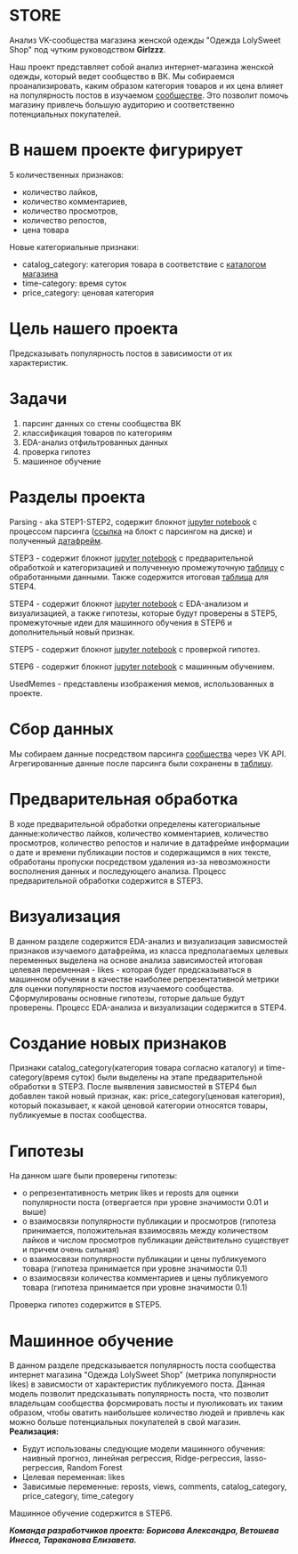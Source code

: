 # STORE
Анализ VK-сообщества магазина женской одежды "Одежда LolySweet Shop" под чутким руководством **Girlzzz**.

Наш проект представляет собой анализ интернет-магазина женской одежды, который ведет сообщество в ВК. Мы собираемся проанализировать, каким образом категория товаров и их цена влияет на популярность постов в изучаемом [сообществе](https://vk.com/shoopplk). Это позволит помочь магазину привлечь большую аудиторию и соответственно потенциальных покупателей.

# В нашем проекте фигурирует 
5 количественных признаков: 
- количество лайков, 
- количество комментариев, 
- количество просмотров, 
- количество репостов, 
- цена товара
  
Новые категориальные признаки:
- catalog_category: категория товара в соответствие с [каталогом магазина](https://vk.com/albums-59803960)
- time-category: время суток
- price_category: ценовая категория
 
# Цель нашего проекта
Предсказывать популярность постов в зависимости от их характеристик.

# Задачи
1) парсинг данных со стены сообщества ВК
2) классификация товаров по категориям
3) EDA-анализ отфильтрованных данных
4) проверка гипотез
5) машинное обучение 

# Разделы проекта 

Parsing - aka STEP1-STEP2, содержит блокнот [jupyter notebook](https://github.com/ElizavetaTarTar/STORE-/blob/main/Parcing/Parsing.ipynb) с процессом парсинга ([ссылка](https://colab.research.google.com/drive/1gtcblt2aLZy7MhAiP5OxEU4wjEGso3B1?usp=sharing) на блокт с парсингом на диске) и полученный [датафрейм](https://github.com/ElizavetaTarTar/STORE-/blob/main/Parcing/Dataframe_Girlzzz.csv).

STEP3 - содержит блокнот [jupyter notebook](https://github.com/ElizavetaTarTar/STORE-/blob/main/STEP3/STEP3.ipynb) c предварительной обработкой и категоризацией и полученную промежуточную [таблицу](https://github.com/ElizavetaTarTar/STORE-/blob/main/STEP3/Step3%20(3)) с обработанными данными. Также содержится итоговая [таблица](https://github.com/ElizavetaTarTar/STORE-/blob/main/STEP3/category1.csv) для STEP4.

STEP4 - содержит блокнот [jupyter notebook](https://github.com/ElizavetaTarTar/STORE-/blob/main/STEP4/EDA-Analysis.ipynb) с EDA-анализом и визуализацией, а также гипотезы, которые будут проверены в STEP5, промежуточные идеи для машинного обучения в STEP6 и дополнительный новый признак.

STEP5 - содержит блокнот [jupyter notebook](https://github.com/ElizavetaTarTar/STORE-/blob/main/STEP5/Girlzzz_Hypotesis.ipynb) с проверкой гипотез.

STEP6 - содержит блокнот [jupyter notebook]() с машинным обучением.

UsedMemes - представлены изображения мемов, использованных в проекте.

# Сбор данных
Мы собираем данные посредством парсинга [сообщества](https://vk.com/shoopplk) через VK API. Агрегированные данные после парсинга были сохранены в [таблицу](https://github.com/ElizavetaTarTar/STORE-/blob/main/Parcing/Dataframe_Girlzzz.csv).

# Предварительная обработка
В ходе предварительной обработки определены категориальные данные:количество лайков, количество комментариев, количество просмотров, количество репостов и наличие в датафрейме информации о дате и времени публикации постов и содержащимся в них тексте, обработаны пропуски посредством удаления из-за невозможности восполнения данных и последующего анализа. Процесс предварительной обработки содержится в STEP3.

# Визуализация
В данном разделе содержится EDA-анализ и визуализация зависмостей признаков изучаемого датафрейма, из класса предполагаемых целевых переменных выделена на основе анализа зависимостей итоговая целевая переменная - likes - которая будет предсказываться в машинном обучении в качестве наиболее репрезентативной метрики для оценки популярности постов изучаемого сообщества. Сформулированы основные гипотезы, готорые дальше будут проверены. Процесс EDA-анализа и визуализации содержится в STEP4.

# Создание новых признаков
Признаки catalog_category(категория товара согласно каталогу) и time-category(время суток) были  выделены на этапе предварительной обработки в STEP3. После выявления зависмостей в STEP4 был добавлен такой новый признак, как: price_category(ценовая категория), который показывает, к какой ценовой категории относятся товары, публикуемые в постах сообщества.

# Гипотезы
На данном шаге были проверены гипотезы:
* о репрезентативность метрик likes и reposts для оценки популярности поста (отвергается при уровне значимости 0.01 и выше)
* о взаимосвязи популярности публикации и просмотров (гипотеза принимается, положительная взаимосвязь между количеством лайков и числом просмотров публикации действительно существует и причем очень сильная)
* о взаимосвязи популярности публикации и цены публикуемого товара (гипотеза принимается при уровне значимости 0.1)
* о взаимосвязи количества комментариев и цены публикуемого товара (гипотеза принимается при уровне значимости 0.1)
  
Проверка гипотез содержится в STEP5.
# Машинное обучение
В данном разделе предсказывается популярность поста сообщества интернет магазина "Одежда LolySweet Shop" (метрика популярности likes) в зависмости от характеристик публикуемого поста. Данная модель позволит предсказывать популярность поста, что позволит владельцам сообщества форсмировать посты и пуюликовать их таким образом, чтобы оватить наибольшее количество людей и привлечь как можно больше потенциальных покупателей в свой магазин.
**Реализация:** 
* Будут использованы следующие модели машинного обучения: наивный прогноз, линейная регрессия, Ridge-регрессия, lasso-регрессия, Random Forest
* Целевая переменная: likes
* Зависимые переменные: reposts, views, comments, catalog_category, price_category, time_category

Машинное обучение содержится в STEP6.

***Команда разработчиков проекта: Борисова Александра, Ветошева Инесса, Тараканова Елизавета.***


